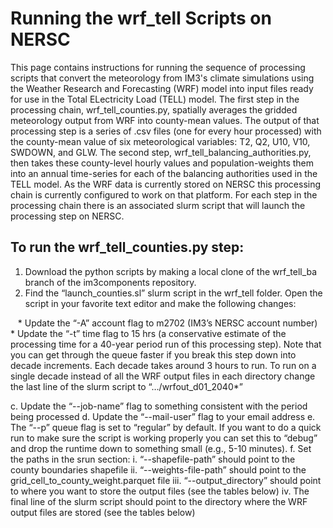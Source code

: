 # Running the wrf_tell Scripts on NERSC
>
This page contains instructions for running the sequence of processing scripts that convert the meteorology from IM3's climate simulations using the Weather Research and Forecasting (WRF) model into input files ready for use in the Total ELectricity Load (TELL) model. The first step in the processing chain, wrf_tell_counties.py, spatially averages the gridded meteorology output from WRF into county-mean values. The output of that processing step is a series of .csv files (one for every hour processed) with the county-mean value of six meteorological variables: T2, Q2, U10, V10, SWDOWN, and GLW. The second step, wrf_tell_balancing_authorities.py, then takes these county-level hourly values and population-weights them into an annual time-series for each of the balancing authorities used in the TELL model. As the WRF data is currently stored on NERSC this processing chain is currently configured to work on that platform. For each step in the processing chain there is an associated slurm script that will launch the processing step on NERSC.
>
## To run the wrf_tell_counties.py step:
1. Download the python scripts by making a local clone of the wrf_tell_ba branch of the im3components repository.
2. Find the “launch_counties.sl” slurm script in the wrf_tell folder. Open the script in your favorite text editor and make the following changes:
>  
&nbsp;&nbsp; * Update the “-A” account flag to m2702 (IM3’s NERSC account number)
&nbsp;&nbsp; * Update the “-t” time flag to 15 hrs (a conservative estimate of the processing time for a 40-year period run of this processing step). Note that you can get through the queue faster if you break this step down into decade increments. Each decade takes around 3 hours to run. To run on a single decade instead of all the WRF output files in each directory change the last line of the slurm script to “…/wrfout_d01_2040*”


   c. Update the “--job-name” flag to something consistent with the period being processed
   d. Update the “--mail-user” flag to your email address
   e. The “--p” queue flag is set to “regular” by default. If you want to do a quick run to make sure the script is working properly you can set this to “debug” and drop the runtime down to something small (e.g., 5-10 minutes).
   f. Set the paths in the srun section:
      i.  “--shapefile-path” should point to the county boundaries shapefile
      ii. “--weights-file-path” should point to the grid_cell_to_county_weight.parquet file
      iii. “--output_directory” should point to where you want to store the output files (see the tables below)
      iv. The final line of the slurm script should point to the directory where the WRF output files are stored (see the tables below)


